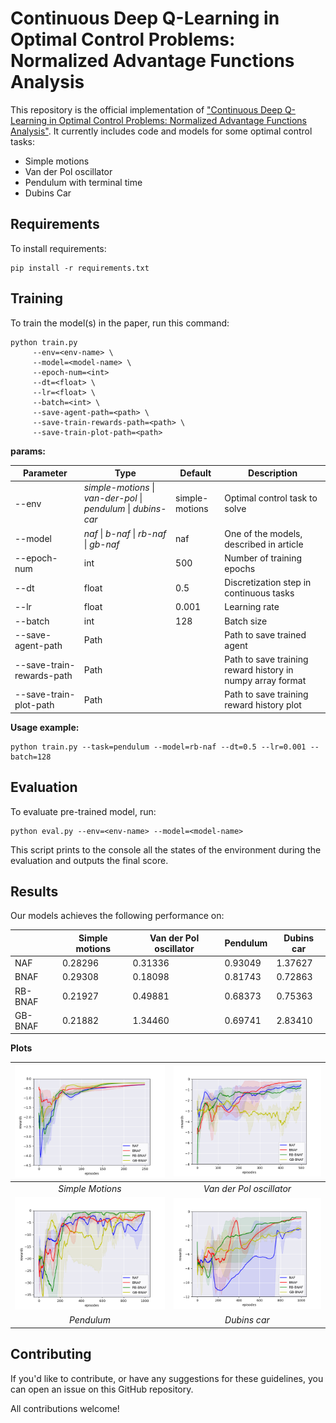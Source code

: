# Continuous Deep Q-Learning in Optimal Control Problems: Normalized Advantage Functions Analysis
This repository is the official implementation of ["Continuous Deep Q-Learning in Optimal Control
Problems: Normalized Advantage Functions Analysis"](https://arxiv.org/abs/2030.12345).
It currently includes code and models for some optimal control tasks:

- Simple motions
- Van der Pol oscillator
- Pendulum with terminal time
- Dubins Car

## Requirements

To install requirements:

```
pip install -r requirements.txt
```

## Training

To train the model(s) in the paper, run this command:

```
python train.py 
     --env=<env-name> \
     --model=<model-name> \
     --epoch-num=<int>
     --dt=<float> \
     --lr=<float> \
     --batch=<int> \
     --save-agent-path=<path> \
     --save-train-rewards-path=<path> \
     --save-train-plot-path=<path>
```

**params:**

| Parameter | Type | Default | Description |
|-----------|------------|---------|-------------|
| --env    |*simple-motions* &#124; *van-der-pol* &#124; *pendulum* &#124; *dubins-car*|simple-motions| Optimal control task to solve
|--model    |*naf* &#124; *b-naf* &#124; *rb-naf* &#124; *gb-naf* | naf           | One of the models, described in article
|--epoch-num| int | 500           | Number of training epochs
|--dt       | float | 0.5          | Discretization step in continuous tasks
|--lr       | float | 0.001        | Learning rate
|--batch    | int | 128          | Batch size
|--save-agent-path| Path | | Path to save trained agent
|--save-train-rewards-path| Path | | Path to save training reward history in numpy array format
|--save-train-plot-path   | Path | | Path to save training reward history plot

**Usage example:**
```
python train.py --task=pendulum --model=rb-naf --dt=0.5 --lr=0.001 --batch=128
```


## Evaluation

To evaluate pre-trained model, run:

```eval
python eval.py --env=<env-name> --model=<model-name>
```

This script prints to the console all the states of the environment during the evaluation and outputs the final score.

## Results

Our models achieves the following performance on:

|                    | Simple motions  | Van der Pol oscillator | Pendulum | Dubins car |
| ------------------ |---------------- | ---------------------- | --------- | --------- |
| NAF                |     0.28296     |         0.31336        |  0.93049  |  1.37627  |
| BNAF               |     0.29308     |         0.18098        |  0.81743  |  0.72863  |
| RB-BNAF            |     0.21927     |         0.49881        |  0.68373  |  0.75363  |
| GB-BNAF            |     0.21882     |         1.34460        |  0.69741  |  2.83410  |

**Plots**

| ![simple-motions](graphics/all_sc.png) | ![van-der-pol](graphics/all_vdp.png) |
|:----:|:----:|
|  *Simple Motions* | *Van der Pol oscillator* |
| ![pendulum](graphics/all_tp.png) | ![dubins-car](graphics/all_dc.png) |
|  *Pendulum* | *Dubins car* |


## Contributing
If you'd like to contribute, or have any suggestions for these guidelines, you can open an issue on this GitHub repository.

All contributions welcome!